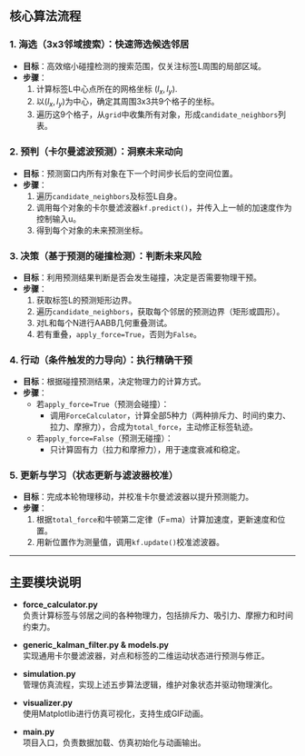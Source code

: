 ## 核心算法流程

### 1. 海选（3x3邻域搜索）：快速筛选候选邻居

- **目标**：高效缩小碰撞检测的搜索范围，仅关注标签L周围的局部区域。
- **步骤**：
  1. 计算标签L中心点所在的网格坐标 $(l_x, l_y)$.
  2. 以$(l_x, l_y)$为中心，确定其周围3x3共9个格子的坐标。
  3. 遍历这9个格子，从`grid`中收集所有对象，形成`candidate_neighbors`列表。

### 2. 预判（卡尔曼滤波预测）：洞察未来动向

- **目标**：预测窗口内所有对象在下一个时间步长后的空间位置。
- **步骤**：
  1. 遍历`candidate_neighbors`及标签L自身。
  2. 调用每个对象的卡尔曼滤波器`kf.predict()`，并传入上一帧的加速度作为控制输入u。
  3. 得到每个对象的未来预测坐标。

### 3. 决策（基于预测的碰撞检测）：判断未来风险

- **目标**：利用预测结果判断是否会发生碰撞，决定是否需要物理干预。
- **步骤**：
  1. 获取标签L的预测矩形边界。
  2. 遍历`candidate_neighbors`，获取每个邻居的预测边界（矩形或圆形）。
  3. 对L和每个N进行AABB几何重叠测试。
  4. 若有重叠，`apply_force=True`，否则为`False`。

### 4. 行动（条件触发的力导向）：执行精确干预

- **目标**：根据碰撞预测结果，决定物理力的计算方式。
- **步骤**：
  - 若`apply_force=True`（预测会碰撞）：
    - 调用`ForceCalculator`，计算全部5种力（两种排斥力、时间约束力、拉力、摩擦力），合成为`total_force`，主动修正标签轨迹。
  - 若`apply_force=False`（预测无碰撞）：
    - 只计算固有力（拉力和摩擦力），用于速度衰减和稳定。

### 5. 更新与学习（状态更新与滤波器校准）

- **目标**：完成本轮物理移动，并校准卡尔曼滤波器以提升预测能力。
- **步骤**：
  1. 根据`total_force`和牛顿第二定律（F=ma）计算加速度，更新速度和位置。
  2. 用新位置作为测量值，调用`kf.update()`校准滤波器。

---

## 主要模块说明

- **force_calculator.py**  
  负责计算标签与邻居之间的各种物理力，包括排斥力、吸引力、摩擦力和时间约束力。

- **generic_kalman_filter.py & models.py**  
  实现通用卡尔曼滤波器，对点和标签的二维运动状态进行预测与修正。

- **simulation.py**  
  管理仿真流程，实现上述五步算法逻辑，维护对象状态并驱动物理演化。

- **visualizer.py**  
  使用Matplotlib进行仿真可视化，支持生成GIF动画。

- **main.py**  
  项目入口，负责数据加载、仿真初始化与动画输出。

